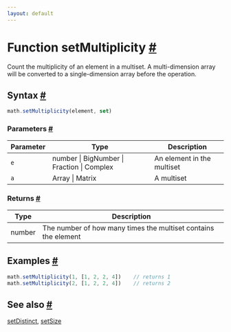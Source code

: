 ```yaml
---
layout: default
---
```


<!-- Note: This file is automatically generated from source code comments. Changes made in this file will be overridden. -->

<h1 id="function-setmultiplicity">Function setMultiplicity <a href="#function-setmultiplicity" title="Permalink">#</a></h1>

Count the multiplicity of an element in a multiset.
A multi-dimension array will be converted to a single-dimension array before the operation.


<h2 id="syntax">Syntax <a href="#syntax" title="Permalink">#</a></h2>

```js
math.setMultiplicity(element, set)
```

<h3 id="parameters">Parameters <a href="#parameters" title="Permalink">#</a></h3>

Parameter | Type | Description
--------- | ---- | -----------
`e` | number &#124; BigNumber &#124; Fraction &#124; Complex | An element in the multiset
`a` | Array &#124; Matrix | A multiset

<h3 id="returns">Returns <a href="#returns" title="Permalink">#</a></h3>

Type | Description
---- | -----------
number | The number of how many times the multiset contains the element


<h2 id="examples">Examples <a href="#examples" title="Permalink">#</a></h2>

```js
math.setMultiplicity(1, [1, 2, 2, 4])    // returns 1
math.setMultiplicity(2, [1, 2, 2, 4])    // returns 2
```


<h2 id="see-also">See also <a href="#see-also" title="Permalink">#</a></h2>

[setDistinct](setDistinct.html),
[setSize](setSize.html)
